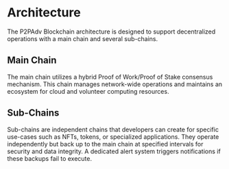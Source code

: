 # Architecture

The P2PAdv Blockchain architecture is designed to support decentralized operations with a main chain and several sub-chains.

## Main Chain

The main chain utilizes a hybrid Proof of Work/Proof of Stake consensus mechanism. This chain manages network-wide operations and maintains an ecosystem for cloud and volunteer computing resources.

## Sub-Chains

Sub-chains are independent chains that developers can create for specific use-cases such as NFTs, tokens, or specialized applications. They operate independently but back up to the main chain at specified intervals for security and data integrity. A dedicated alert system triggers notifications if these backups fail to execute.
